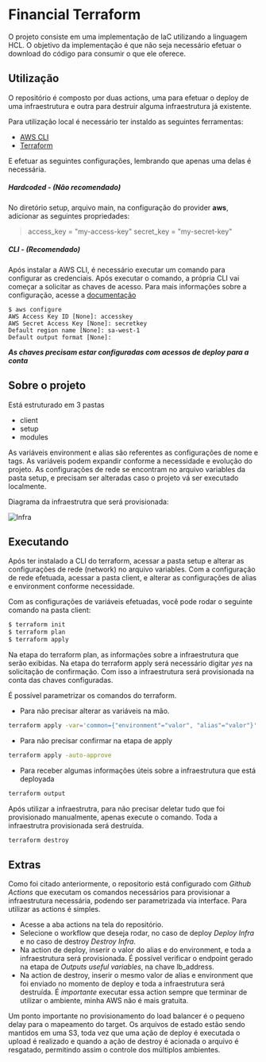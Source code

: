 
# Financial Terraform

O projeto consiste em uma implementação de IaC utilizando a linguagem HCL.
O objetivo da implementação é que não seja necessário efetuar o download do código para consumir o que ele oferece.

## Utilização

O repositório é composto por duas actions, uma para efetuar o deploy de uma infraestrutura e outra para destruir alguma infraestrutura já existente.

Para utilização local é necessário ter instaldo as seguintes ferramentas:<br>

- <a href='https://aws.amazon.com/pt/cli/'>AWS CLI</a><br>
- <a href='https://www.terraform.io/'>Terraform</a><br>

E efetuar as seguintes configurações, lembrando que apenas uma delas é necessária.

##### Hardcoded - (Não recomendado)

No diretório setup, arquivo main, na configuração do provider **aws**, adicionar as seguintes propriedades:

>access_key = "my-access-key" 
>secret_key = "my-secret-key"

##### CLI - (Recomendado)

Após instalar a AWS CLI, é necessário executar um comando para configurar as credenciais. Após executar o comando, a própria CLI vai começar a solicitar as chaves de acesso. Para mais informações sobre a configuração, acesse a <a href='https://docs.aws.amazon.com/cli/latest/reference/configure/'>documentação</a>

~~~shell
$ aws configure
AWS Access Key ID [None]: accesskey
AWS Secret Access Key [None]: secretkey
Default region name [None]: sa-west-1
Default output format [None]:
~~~

***As chaves precisam estar configuradas com acessos de deploy para a conta***


## Sobre o projeto

Está estruturado em 3 pastas

- client
- setup
- modules

As variáveis environment e alias são referentes as configurações de nome e tags. As variáveis podem expandir conforme a necessidade e evolução do projeto. As configurações de rede se encontram no arquivo variables da pasta setup, e precisam ser alteradas caso o projeto vá ser executado localmente.

Diagrama da infraestrutra que será provisionada:


![Infra](https://user-images.githubusercontent.com/69153761/128944938-d12953c3-2d26-4768-bc5d-5893baea3128.png)

## Executando

Após ter instalado a CLI do terraform, acessar a pasta setup e alterar as configurações de rede (network) no arquivo variables. Com a configuração de rede efetuada, acessar a pasta client, e alterar as configurações de alias e environment conforme necessidade.

Com as configurações de variáveis efetuadas, você pode rodar o seguinte comando na pasta client:

~~~sh
$ terraform init
$ terraform plan
$ terraform apply
~~~

Na etapa do terraform plan, as informações sobre a infraestrutura que serão exibidas. Na etapa do terraform apply será necessário digitar *yes* na solicitação de confirmação. Com isso a infraestrutura será provisionada na conta das chaves configuradas.

É possível parametrizar os comandos do terraform.

- Para não precisar alterar as variáveis na mão.
~~~sh
terraform apply -var='common={"environment"="valor", "alias"="valor"}'
~~~

- Para não precisar confirmar na etapa de apply
~~~sh
terraform apply -auto-approve 
~~~

- Para receber algumas informações úteis sobre a infraestrutura que está deployada
~~~sh
terraform output
~~~

Após utilizar a infraestrutra, para não precisar deletar tudo que foi provisionado manualmente, apenas execute o comando. Toda a infraestrutra provisionada será destruída.
~~~sh
terraform destroy
~~~

## Extras

Como foi citado anteriormente, o repositorio está configurado com *Github Actions* que executam os comandos necessários para provisionar a infraestrutura necessária, podendo ser parametrizada via interface. Para utilizar as actions é simples.

- Acesse a aba actions na tela do repositório.
- Selecione o workflow que deseja rodar, no caso de deploy *Deploy Infra* e no caso de destroy *Destroy Infra*.
- Na action de deploy, inserir o valor do alias e do environment, e toda a infraestrutura será provisionada. É possível verificar o endpoint gerado na etapa de *Outputs useful variables*, na chave lb_address.
- Na action de destroy, inserir o mesmo valor de alias e environment que foi enviado no momento de deploy e toda a infraestrutura será destruída. É *importante* executar essa action sempre que terminar de utilizar o ambiente, minha AWS não é mais gratuita.

Um ponto importante no provisionamento do load balancer é o pequeno delay para o mapeamento do target. Os arquivos de estado estão sendo mantidos em uma S3, toda vez que uma ação de deploy é executada o upload é realizado e quando a ação de destroy é acionada o arquivo é resgatado, permitindo assim o controle dos múltiplos ambientes. 
